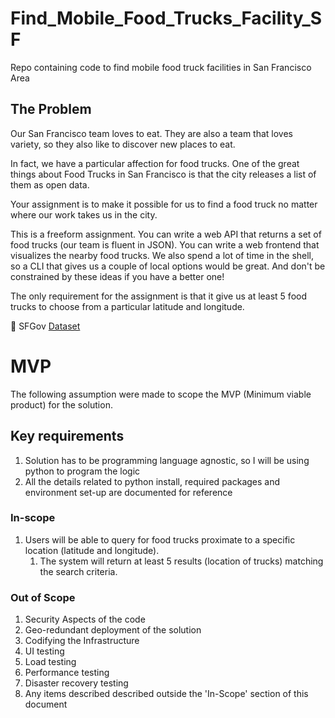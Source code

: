 # Find_Mobile_Food_Trucks_Facility_SF
Repo containing code to find mobile food truck facilities in San Francisco Area
## The Problem

Our San Francisco team loves to eat. They are also a team that loves variety, so they also like to discover new places to eat.

In fact, we have a particular affection for food trucks. One of the great things about Food Trucks in San Francisco is that the city releases a list of them as open data.

Your assignment is to make it possible for us to find a food truck no matter where our work takes us in the city.

This is a freeform assignment. You can write a web API that returns a set of food trucks (our team is fluent in JSON). You can write a web frontend that visualizes the nearby food trucks. We also spend a lot of time in the shell, so a CLI that gives us a couple of local options would be great. And don't be constrained by these ideas if you have a better one!

The only requirement for the assignment is that it give us at least 5 food trucks to choose from a particular latitude and longitude.

:link: SFGov [Dataset]([https://data.sfgov.org/resource/rqzj-sfat.json](https://data.sfgov.org/Economy-and-Community/Mobile-Food-Facility-Permit/rqzj-sfat/data))

# MVP
The following assumption were made to scope the MVP (Minimum viable product) for the solution.
## Key requirements
 1. Solution has to be programming language agnostic, so I will be using python to program the logic
 2. All the details related to python install, required packages and environment set-up are documented for reference

### In-scope
1. Users will be able to query for food trucks proximate to a specific location (latitude and longitude).
    1. The system will return at least 5 results (location of trucks) matching the search criteria.
    

### Out of Scope
1. Security Aspects of the code
2. Geo-redundant deployment of the solution
3. Codifying the Infrastructure
4. UI testing 
5. Load testing
6. Performance testing
7. Disaster recovery testing 
8. Any items described described outside the 'In-Scope' section of this document
